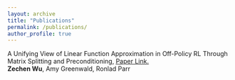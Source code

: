 ```yaml
---
layout: archive
title: "Publications"
permalink: /publications/
author_profile: true
---
```


A Unifying View of Linear Function Approximation in Off-Policy RL Through Matrix Splitting and Preconditioning, <u><a href="https://zechenwu.com">Paper Link</a>.</u>\
**Zechen Wu**, Amy Greenwald, Ronlad Parr

